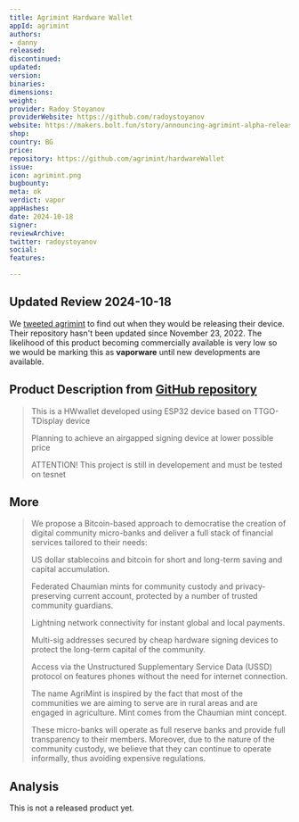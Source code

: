```yaml
---
title: Agrimint Hardware Wallet
appId: agrimint
authors:
- danny
released: 
discontinued: 
updated: 
version: 
binaries: 
dimensions: 
weight: 
provider: Radoy Stoyanov
providerWebsite: https://github.com/radoystoyanov
website: https://makers.bolt.fun/story/announcing-agrimint-alpha-release--491
shop: 
country: BG
price: 
repository: https://github.com/agrimint/hardwareWallet
issue: 
icon: agrimint.png
bugbounty: 
meta: ok
verdict: vapor
appHashes: 
date: 2024-10-18
signer: 
reviewArchive: 
twitter: radoystoyanov
social: 
features: 

---
```


## Updated Review 2024-10-18

We [tweeted agrimint](https://x.com/dannybuntu/status/1847156414520954982) to find out when they would be releasing their device. Their repository hasn't been updated since November 23, 2022. The likelihood of this product becoming commercially available is very low so we would be marking this as **vaporware** until new developments are available.

## Product Description from [GitHub repository](https://github.com/agrimint/hardwareWallet)

> This is a HWwallet developed using ESP32 device based on TTGO-TDisplay device
>
> Planning to achieve an airgapped signing device at lower possible price
>
> ATTENTION! This project is still in developement and must be tested on tesnet

## More

> We propose a Bitcoin-based approach to democratise the creation of digital community micro-banks and deliver a full stack of financial services tailored to their needs:
>
> US dollar stablecoins and bitcoin for short and long-term saving and capital accumulation.
>
> Federated Chaumian mints for community custody and privacy-preserving current account, protected by a number of trusted community guardians.
>
> Lightning network connectivity for instant global and local payments.
>
> Multi-sig addresses secured by cheap hardware signing devices to protect the long-term capital of the community.
>
> Access via the Unstructured Supplementary Service Data (USSD) protocol on features phones without the need for internet connection.
>
> The name AgriMint is inspired by the fact that most of the communities we are aiming to serve are in rural areas and are engaged in agriculture. Mint comes from the Chaumian mint concept.
>
> These micro-banks will operate as full reserve banks and provide full transparency to their members. Moreover, due to the nature of the community custody, we believe that they can continue to operate informally, thus avoiding expensive regulations.

## Analysis 

This is not a released product yet.

